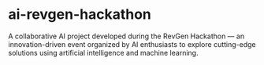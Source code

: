 # ai-revgen-hackathon
A collaborative AI project developed during the RevGen Hackathon — an innovation-driven event organized by AI enthusiasts to explore cutting-edge solutions using artificial intelligence and machine learning.
